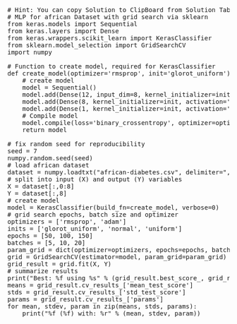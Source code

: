 <pre class="file" data-target="clipboard">
# Hint: You can copy Solution to ClipBoard from Solution Tab
# MLP for african Dataset with grid search via sklearn
from keras.models import Sequential
from keras.layers import Dense
from keras.wrappers.scikit_learn import KerasClassifier
from sklearn.model_selection import GridSearchCV
import numpy

# Function to create model, required for KerasClassifier
def create_model(optimizer='rmsprop', init='glorot_uniform'):
	# create model
	model = Sequential()
	model.add(Dense(12, input_dim=8, kernel_initializer=init, activation='relu'))
	model.add(Dense(8, kernel_initializer=init, activation='relu'))
	model.add(Dense(1, kernel_initializer=init, activation='sigmoid'))
	# Compile model
	model.compile(loss='binary_crossentropy', optimizer=optimizer, metrics=['accuracy'])
	return model

# fix random seed for reproducibility
seed = 7
numpy.random.seed(seed)
# load african dataset
dataset = numpy.loadtxt("african-diabetes.csv", delimiter=",")
# split into input (X) and output (Y) variables
X = dataset[:,0:8]
Y = dataset[:,8]
# create model
model = KerasClassifier(build_fn=create_model, verbose=0)
# grid search epochs, batch size and optimizer
optimizers = ['rmsprop', 'adam']
inits = ['glorot_uniform', 'normal', 'uniform']
epochs = [50, 100, 150]
batches = [5, 10, 20]
param_grid = dict(optimizer=optimizers, epochs=epochs, batch_size=batches, init=inits)
grid = GridSearchCV(estimator=model, param_grid=param_grid)
grid_result = grid.fit(X, Y)
# summarize results
print("Best: %f using %s" % (grid_result.best_score_, grid_result.best_params_))
means = grid_result.cv_results_['mean_test_score']
stds = grid_result.cv_results_['std_test_score']
params = grid_result.cv_results_['params']
for mean, stdev, param in zip(means, stds, params):
	print("%f (%f) with: %r" % (mean, stdev, param))

</pre>
